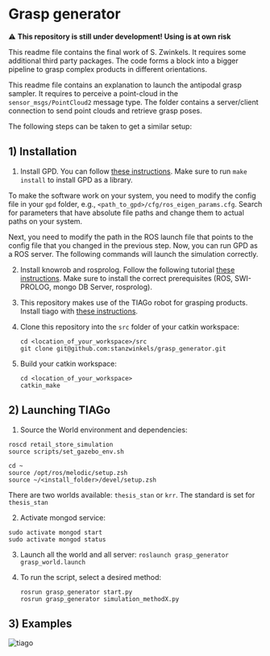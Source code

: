 # Grasp generator

:warning: **This repository is still under development! Using is at own risk**

This readme file contains the final work of S. Zwinkels. It requires some additional third party packages. The code forms a block into a bigger pipeline to grasp complex products in different orientations.



This readme file contains an explanation to launch the antipodal grasp sampler. It requires to perceive a point-cloud in the ```sensor_msgs/PointCloud2``` message type. The folder contains a server/client connection to send point clouds and retrieve grasp poses. 

The following steps can be taken to get a similar setup:

## 1) Installation
1. Install GPD. You can follow [these instructions](https://github.com/atenpas/gpd#install). Make sure to run `make install` to install GPD as a library.

To make the software work on your system, you need to modify the config file in your `gpd` folder, e.g., 
`<path_to_gpd>/cfg/ros_eigen_params.cfg`. Search for parameters that have 
absolute file paths and change them to actual paths on your system.

Next, you need to modify the path in the ROS launch file that points to the 
config file that you changed in the previous step. Now, you can run GPD as a ROS server. The following commands will launch the simulation correctly. 

2. Install knowrob and rosprolog. Follow the following tutorial [these instructions](https://github.com/knowrob/knowrob). Make sure to install the correct prerequisites (ROS, SWI-PROLOG, mongo DB Server, rosprolog).  

3. This repository makes use of the TIAGo robot for grasping products. Install tiago with [these instructions](https://github.com/pal-robotics/tiago_robot).

4. Clone this repository into the `src` folder of your catkin workspace:
   ```
   cd <location_of_your_workspace>/src
   git clone git@github.com:stanzwinkels/grasp_generator.git
   ```
   
3. Build your catkin workspace:

   ```
   cd <location_of_your_workspace>
   catkin_make
   ```

## 2) Launching TIAGo

1. Source the World environment and dependencies:

```
roscd retail_store_simulation
source scripts/set_gazebo_env.sh
```

```
cd ~
source /opt/ros/melodic/setup.zsh
source ~/<install_folder>/devel/setup.zsh
```

There are two worlds available: ```thesis_stan``` or ```krr```. The standard is set for ```thesis_stan```

2. Activate mongod service:
```
sudo activate mongod start
sudo activate mongod status
```

3. Launch all the world and all server: 
```roslaunch grasp_generator grasp_world.launch```

4. To run the script, select a desired method: 
   ```
   rosrun grasp_generator start.py
   rosrun grasp_generator simulation_methodX.py 
   ```


## 3) Examples
![tiago](videos/top_grasp_tiago%20(online-video-cutter.com).gif)
